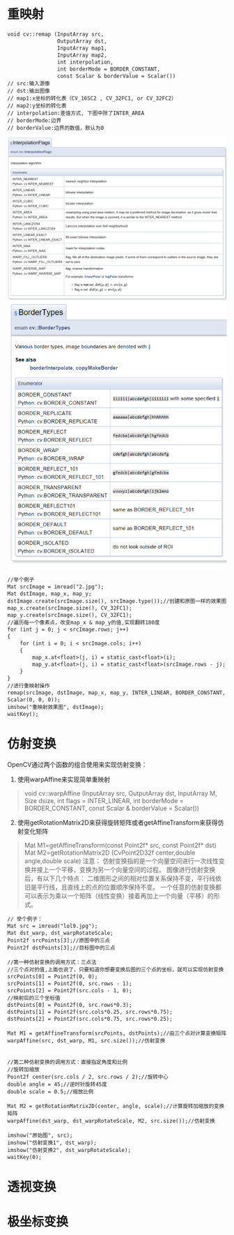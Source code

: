 # 重映射
```
void cv::remap (InputArray src, 
                OutputArray dst, 
                InputArray map1, 
                InputArray map2, 
                int interpolation, 
                int borderMode = BORDER_CONSTANT, 
                const Scalar & borderValue = Scalar())
// src:输入源像
// dst:输出图像
// map1:x坐标的转化表（CV_16SC2 , CV_32FC1, or CV_32FC2）
// map2:y坐标的转化表
// interpolation:差值方式, 下图中除了INTER_AREA
// borderMode:边界
// borderValue:边界的数值，默认为0
```
![Image text](https://github.com/YULONG94/OpenCV3_Tutorial/blob/master/images/InterpolationFlags.PNG)
![Image text](https://github.com/YULONG94/OpenCV3_Tutorial/blob/master/images/BorderTypes.PNG)
```
//举个例子
Mat srcImage = imread("2.jpg");
Mat dstImage, map_x, map_y;
dstImage.create(srcImage.size(), srcImage.type());//创建和原图一样的效果图
map_x.create(srcImage.size(), CV_32FC1);
map_y.create(srcImage.size(), CV_32FC1);
//遍历每一个像素点，改变map_x & map_y的值,实现翻转180度
for (int j = 0; j < srcImage.rows; j++)
{
    for (int i = 0; i < srcImage.cols; i++)
    {
        map_x.at<float>(j, i) = static_cast<float>(i);
        map_y.at<float>(j, i) = static_cast<float>(srcImage.rows - j);
    }
}
//进行重映射操作
remap(srcImage, dstImage, map_x, map_y, INTER_LINEAR, BORDER_CONSTANT, Scalar(0, 0, 0));
imshow("重映射效果图", dstImage);  
waitKey();
```
# 仿射变换
OpenCV通过两个函数的组合使用来实现仿射变换：
1. 使用warpAffine来实现简单重映射
> void cv::warpAffine (InputArray src, 
                       OutputArray dst, 
                       InputArray M, 
                       Size dsize, 
                       int flags = INTER_LINEAR, 
                       int borderMode = BORDER_CONSTANT, 
                       const Scalar & borderValue = Scalar())

2. 使用getRotationMatrix2D来获得旋转矩阵或者getAffineTransform来获得仿射变化矩阵
> Mat M1=getAffineTransform(const Point2f* src, const Point2f* dst)
> Mat M2=getRotationMatrix2D (CvPoint2D32f  center,double angle,double scale)
注意：
仿射变换指的是一个向量空间进行一次线性变换并接上一个平移，变换为另一个向量空间的过程。
图像进行仿射变换后，有以下几个特点：
二维图形之间的相对位置关系保持不变，平行线依旧是平行线，且直线上的点的位置顺序保持不变。
一个任意的仿射变换都可以表示为乘以一个矩阵（线性变换）接着再加上一个向量（平移）的形式。
```
// 举个例子：
Mat src = imread("lol9.jpg");
Mat dst_warp, dst_warpRotateScale;
Point2f srcPoints[3];//原图中的三点  
Point2f dstPoints[3];//目标图中的三点  

//第一种仿射变换的调用方式：三点法
//三个点对的值,上面也说了，只要知道你想要变换后图的三个点的坐标，就可以实现仿射变换  
srcPoints[0] = Point2f(0, 0);
srcPoints[1] = Point2f(0, src.rows - 1);
srcPoints[2] = Point2f(src.cols - 1, 0);
//映射后的三个坐标值
dstPoints[0] = Point2f(0, src.rows*0.3);
dstPoints[1] = Point2f(src.cols*0.25, src.rows*0.75);
dstPoints[2] = Point2f(src.cols*0.75, src.rows*0.25);

Mat M1 = getAffineTransform(srcPoints, dstPoints);//由三个点对计算变换矩阵  
warpAffine(src, dst_warp, M1, src.size());//仿射变换  


//第二种仿射变换的调用方式：直接指定角度和比例                                          
//旋转加缩放  
Point2f center(src.cols / 2, src.rows / 2);//旋转中心  
double angle = 45;//逆时针旋转45度  
double scale = 0.5;//缩放比例  

Mat M2 = getRotationMatrix2D(center, angle, scale);//计算旋转加缩放的变换矩阵  
warpAffine(dst_warp, dst_warpRotateScale, M2, src.size());//仿射变换  

imshow("原始图", src);
imshow("仿射变换1", dst_warp);
imshow("仿射变换2", dst_warpRotateScale);
waitKey(0);
```
# 透视变换

# 极坐标变换
